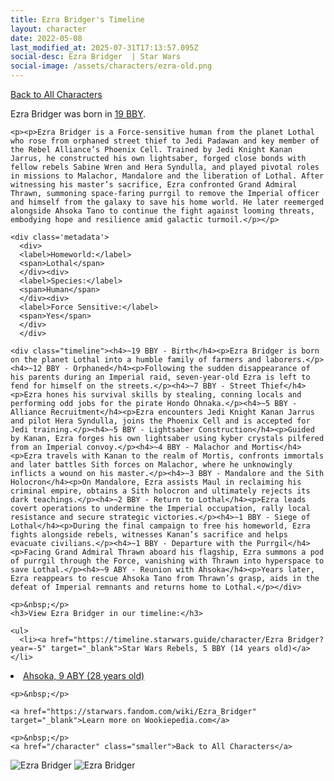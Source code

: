 ```yaml
---
title: Ezra Bridger's Timeline
layout: character
date: 2022-05-08
last_modified_at: 2025-07-31T17:13:57.095Z
social-desc: Ezra Bridger  | Star Wars
social-image: /assets/characters/ezra-old.png
---
```

<a href="/character" class="smaller">Back to All Characters</a>

<div class="character-profile container">
  <div class="col-10">
    <p>
    Ezra Bridger             was born in <a href="https://timeline.starwars.guide/character/Ezra Bridger?year=-19" target="_blank">19 BBY</a>.
    </p>

    <p><p>Ezra Bridger is a Force-sensitive human from the planet Lothal who rose from orphaned street thief to Jedi Padawan and key member of the Rebel Alliance’s Phoenix Cell. Trained by Jedi Knight Kanan Jarrus, he constructed his own lightsaber, forged close bonds with fellow rebels Sabine Wren and Hera Syndulla, and played pivotal roles in missions to Malachor, Mandalore and the liberation of Lothal. After witnessing his master’s sacrifice, Ezra confronted Grand Admiral Thrawn, summoning space-faring purrgil to remove the Imperial officer and himself from the galaxy to save his home world. He later reemerged alongside Ahsoka Tano to continue the fight against looming threats, embodying hope and resilience amid galactic turmoil.</p></p>
    
    <div class='metadata'>
      <div>
      <label>Homeworld:</label>
      <span>Lothal</span>
      </div><div>
      <label>Species:</label>
      <span>Human</span>
      </div><div>
      <label>Force Sensitive:</label>
      <span>Yes</span>
      </div>
      </div>

    <div class="timeline"><h4>~19 BBY - Birth</h4><p>Ezra Bridger is born on the planet Lothal into a humble family of farmers and laborers.</p><h4>~12 BBY - Orphaned</h4><p>Following the sudden disappearance of his parents during an Imperial raid, seven-year-old Ezra is left to fend for himself on the streets.</p><h4>~7 BBY - Street Thief</h4><p>Ezra hones his survival skills by stealing, conning locals and performing odd jobs for the pirate Hondo Ohnaka.</p><h4>~5 BBY - Alliance Recruitment</h4><p>Ezra encounters Jedi Knight Kanan Jarrus and pilot Hera Syndulla, joins the Phoenix Cell and is accepted for Jedi training.</p><h4>~5 BBY - Lightsaber Construction</h4><p>Guided by Kanan, Ezra forges his own lightsaber using kyber crystals pilfered from an Imperial convoy.</p><h4>~4 BBY - Malachor and Mortis</h4><p>Ezra travels with Kanan to the realm of Mortis, confronts immortals and later battles Sith forces on Malachor, where he unknowingly inflicts a wound on his master.</p><h4>~3 BBY - Mandalore and the Sith Holocron</h4><p>On Mandalore, Ezra assists Maul in reclaiming his criminal empire, obtains a Sith holocron and ultimately rejects its dark teachings.</p><h4>~2 BBY - Return to Lothal</h4><p>Ezra leads covert operations to undermine the Imperial occupation, rally local resistance and secure strategic victories.</p><h4>~1 BBY - Siege of Lothal</h4><p>During the final campaign to free his homeworld, Ezra fights alongside rebels, witnesses Kanan’s sacrifice and helps evacuate civilians.</p><h4>~1 BBY - Departure with the Purrgil</h4><p>Facing Grand Admiral Thrawn aboard his flagship, Ezra summons a pod of purrgil through the Force, vanishing with Thrawn into hyperspace to save Lothal.</p><h4>~9 ABY - Reunion with Ahsoka</h4><p>Years later, Ezra reappears to rescue Ahsoka Tano from Thrawn’s grasp, aids in the defeat of Imperial remnants and returns home to Lothal.</p></div>
    
    <p>&nbsp;</p>
    <h3>View Ezra Bridger in our timeline:</h3>

    <ul>
      <li><a href="https://timeline.starwars.guide/character/Ezra Bridger?year=-5" target="_blank">Star Wars Rebels, 5 BBY (14 years old)</a></li>
  <li><a href="https://timeline.starwars.guide/character/Ezra Bridger?year=9" target="_blank">Ahsoka, 9 ABY (28 years old)</a></li>
    </ul>

    <p>&nbsp;</p>

    <a href="https://starwars.fandom.com/wiki/Ezra_Bridger" target="_blank">Learn more on Wookiepedia.com</a>

    <p>&nbsp;</p>
    <a href="/character" class="smaller">Back to All Characters</a>
  </div>
  <div class="character_image col-2">
    <img src="https://timeline.starwars.guide//images/ezra-old.png" alt="Ezra Bridger" />
    <img src="https://timeline.starwars.guide//images/ezra.png" alt="Ezra Bridger" />
    <script async src="https://pagead2.googlesyndication.com/pagead/js/adsbygoogle.js?client=ca-pub-6056590143595280"
        crossorigin="anonymous"></script>
    <!-- starwars character -->
    <ins class="adsbygoogle"
        style="display:block"
        data-ad-client="ca-pub-6056590143595280"
        data-ad-slot="1622037034"
        data-ad-format="auto"
        data-full-width-responsive="true"></ins>
    <script>
        (adsbygoogle = window.adsbygoogle || []).push({});
    </script>
  </div>
</div>
